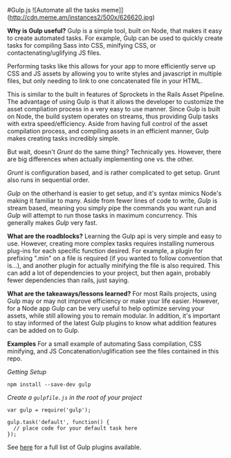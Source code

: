 #Gulp.js
![Automate all the tasks meme]](http://cdn.meme.am/instances2/500x/626620.jpg)

**Why is Gulp useful?**
Gulp is a simple tool, built on Node, that makes it easy to create automated tasks. For example, Gulp can be used to quickly create tasks for compiling Sass into CSS, minifying CSS, or contactenating/uglifying JS files.

Performing tasks like this allows for your app to more efficiently serve up CSS and JS assets by allowing you to write styles and javascript in multiple files, but only needing to link to one concatenated file in your HTML.

This is similar to the built in features of Sprockets in the Rails Asset Pipeline. The advantage of using Gulp is that it allows the developer to customize the asset compliation process in a very easy to use manner. Since Gulp is built on Node, the build system operates on streams, thus providing Gulp tasks with extra speed/efficiency. Aside from having full control of the asset compilation process, and compiling assets in an efficient manner, Gulp makes creating tasks incredibly simple.

But wait, doesn't *Grunt* do the same thing? Technically yes. However, there are big differences when actually implementing one vs. the other.

*Grunt* is configuration based, and is rather complicated to get setup. Grunt also runs in sequential order.

*Gulp* on the otherhand is easier to get setup, and it's syntax mimics Node's making it familiar to many. Aside from fewer lines of code to write, *Gulp* is stream based, meaning you simply pipe the commands you want run and *Gulp* will attempt to run those tasks in maximum concurrency. This generally makes *Gulp* very fast.

**What are the roadblocks?**
Learning the Gulp api is very simple and easy to use. However, creating more complex tasks requires installing numerous plug-ins for each specific function desired. For example, a plugin for prefixing ".min" on a file is required (if you wanted to follow convention that is...), and another plugin for actually minifying the file is also required. This can add a lot of dependencies to your project, but then again, probably fewer dependencies than rails, just saying.

**What are the takeaways/lessons learned?**
For most Rails projects, using Gulp may or may not improve efficiency or make your life easier. However, for a Node app Gulp can be very useful to help optimize serving your assets, while still allowing you to remain modular. In addition, it's important to stay informed of the latest Gulp plugins to know what addition features can be added on to Gulp.

**Examples**
For a small example of automating Sass compilation, CSS minifying, and JS Concatenation/uglification see the files contained in this repo.

*Getting Setup*

```
npm install --save-dev gulp
```

*Create a ```gulpfile.js``` in the root of your project*

```
var gulp = require('gulp');

gulp.task('default', function() {
  // place code for your default task here
});
```

See [here](http://gulpjs.com/plugins/) for a full list of Gulp plugins available.

